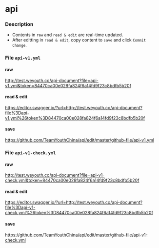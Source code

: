 # api

### Description

- Contents in `raw` and `read & edit` are real-time updated.
- After editting in `read & edit`, copy content to `save` and click `Commit Change`.

### File `api-v1.yml`

#### raw

http://test.weyouth.co/api-document?file=api-v1.yml&token=84470ca00e028fa824f6a14fd9f23c8bdfb5b20f

#### read & edit

https://editor.swagger.io/?url=http://test.weyouth.co/api-document?file%3Dapi-v1.yml%26token%3D84470ca00e028fa824f6a14fd9f23c8bdfb5b20f

#### save

https://github.com/TeamYouthChina/api/edit/master/github-file/api-v1.yml

### File `api-v1-check.yml`

#### raw

http://test.weyouth.co/api-document?file=api-v1-check.yml&token=84470ca00e028fa824f6a14fd9f23c8bdfb5b20f

#### read & edit

https://editor.swagger.io/?url=http://test.weyouth.co/api-document?file%3Dapi-v1-check.yml%26token%3D84470ca00e028fa824f6a14fd9f23c8bdfb5b20f

#### save

https://github.com/TeamYouthChina/api/edit/master/github-file/api-v1-check.yml
